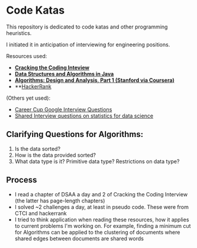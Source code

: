 # Code Katas

This repository is dedicated to code katas and other programming heuristics.

I initiated it in anticipation of interviewing for engineering positions.

Resources used:

* **[Cracking the Coding Inteview](www.eenadupratibha.net/Engineering-Colleges/Engineering-Jobs/Documents/crackingthecodinginterview.pdf)**
* **[Data Structures and Algorithms in Java](http://cin.ufpe.br/~grm/downloads/Data_Structures_and_Algorithms_in_Java.pdf)**
* **[Algorithms: Design and Analysis, Part 1 (Stanford via Coursera)](https://www.coursera.org/course/algo)**
* **[HackerRank](https://www.hackerrank.com)

(Others yet used):

* [Career Cup Google Interview Questions](https://www.careercup.com/page?pid=google-interview-questions)
* [Shared Interview questions on statistics for data science](https://www.dropbox.com/s/vih3gvj8cgfm1cq/IQ.docx?dl=0)


## Clarifying Questions for Algorithms:

1. Is the data sorted?
2. How is the data provided sorted?
2. What data type is it? Primitive data type? Restrictions on data type?

## Process

* I read a chapter of DSAA a day and 2 of Cracking the Coding Interview (the latter has page-length chapters)
* I solved ~2 challenges a day, at least in pseudo code. These were from CTCI and hackerrank
* I tried to think application when reading these resources, how it applies to current problems I'm working on. For example, finding a minimum cut for Algorithms can be applied to the clustering of documents where shared edges between documents are shared words
